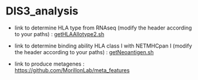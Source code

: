# DIS3_analysis

- link to determine HLA type from RNAseq (modify the header according to your paths) : [getHLAAllotype2.sh](https://github.com/MorillonLab/Prostate_6_tumor_FFPE_vs_6_tumor_uEVs_analysis/blob/9c16148a843a003c2aab701bb2b0739c517e5b26/getHLAAllotype2.sh)

- link to determine binding ability HLA class I with NETMHCpan I (modify the header according to your paths) : [getNeoantigen.sh](https://github.com/MorillonLab/Prostate_6_tumor_FFPE_vs_6_tumor_uEVs_analysis/blob/9c16148a843a003c2aab701bb2b0739c517e5b26/getNeoantigen.sh)

- link to produce metagenes : https://github.com/MorillonLab/meta_features
